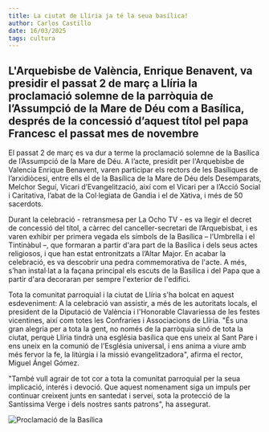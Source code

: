 ```yaml
---
title: La ciutat de Llíria ja té la seua basílica!
author: Carlos Castillo
date: 16/03/2025
tags: cultura
---
```


## L'Arquebisbe de València, Enrique Benavent, va presidir el passat 2 de març a Llíria la proclamació solemne de la parròquia de l’Assumpció de la Mare de Déu com a Basílica, després de la concessió d’aquest títol pel papa Francesc el passat mes de novembre

El passat 2 de març es va dur a terme la proclamació solemne de la Basílica de l’Assumpció de la Mare de Déu. A l’acte, presidit per l'Arquebisbe de Valencia Enrique Benavent, varen participar els rectors de les Basíliques de l’arxidiòcesi, entre ells el de la Basílica de la Mare de Déu dels Desemparats, Melchor Seguí, Vicari d’Evangelització, així com el Vicari per a l’Acció Social i Caritativa, l’abat de la Col·legiata de Gandia i el de Xàtiva, i més de 50 sacerdots.

Durant la celebració - retransmesa per La Ocho TV - es va llegir el decret de concessió del títol, a càrrec del canceller-secretari de l’Arquebisbat, i es varen exhibir per primera vegada els símbols de la Basílica – l’Umbrella i el Tintinàbul –, que formaran a partir d'ara part de la Basílica i dels seus actes religiosos, i que han estat entronitzats a l’Altar Major. En acabar la celebració, es va descobrir una pedra commemorativa de l'acte. A més, s’han instal·lat a la façana principal els escuts de la Basílica i del Papa que a partir d'ara decoraran per sempre l'exterior de l'edifici.

Tota la comunitat parroquial i la ciutat de Llíria s'ha bolcat en aquest esdeveniment: A la celebració van assistir, a més de les autoritats locals, el president de la Diputació de València i l'Honorable Clavariessa de les festes vicentines, així com totes les Confraries i Associacions de Llíria. "És una gran alegria per a tota la gent, no només de la parròquia sinó de tota la ciutat, perquè Llíria tindrà una església basílica que ens uneix al Sant Pare i ens uneix en la comunió de l’Església universal, i ens anima a viure amb més fervor la fe, la litúrgia i la missió evangelitzadora", afirma el rector, Miguel Ángel Gómez.

"També vull agrair de tot cor a tota la comunitat parroquial per la seua implicació, interés i devoció. Que aquest nomenament siga un impuls per continuar creixent junts en santedat i servei, sota la protecció de la Santíssima Verge i dels nostres sants patrons", ha assegurat.

![Proclamació de la Basílica](/assets/continguts/recursos/20250316-basilica.jpg "Proclamació de la Basílica")

